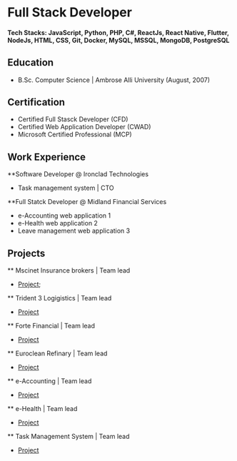 # Full Stack Developer

#### Tech Stacks: JavaScript, Python, PHP, C#, ReactJs, React Native, Flutter, NodeJs, HTML, CSS, Git, Docker, MySQL, MSSQL, MongoDB, PostgreSQL

## Education
- B.Sc. Computer Science | Ambrose Alli University (August, 2007)

## Certification
- Certified Full Stasck Developer (CFD)
- Certified Web Application Developer (CWAD)
- Microsoft Certified Professional (MCP)

## Work Experience
**Software Developer @ Ironclad Technologies
- Task management system | CTO

**Full Statck Developer @ Midland Financial Services
- e-Accounting web application 1
- e-Health web application  2
- Leave management web application 3

## Projects
** Mscinet Insurance brokers | Team lead
- [Project](http://mcsinetinsurancebrokers.com.ng/);
 
** Trident 3 Logigistics | Team lead
- [Project](https://tri3logistics.com/)
 
** Forte Financial |  Team lead
- [Project](https://fortefinancial.com.ng/)
 
** Euroclean Refinary | Team lead
- [Project](https://eurocleanrefinery.com.ng/)
  
** e-Accounting | Team lead
- [Project](localhost/intranet)
 
** e-Health | Team lead
- [Project](localhost/intranet)

** Task Management System | Team lead
- [Project](localhost/intranet)
